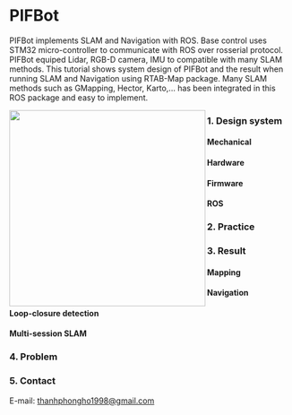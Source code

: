 # PIFBot

PIFBot implements SLAM and Navigation with ROS. Base control uses STM32 micro-controller to communicate with ROS over rosserial protocol. PIFBot equiped Lidar, RGB-D camera, IMU to compatible with many SLAM methods. This tutorial shows system design of PIFBot and the result when running SLAM and Navigation using RTAB-Map package. Many SLAM methods such as GMapping, Hector, Karto,... has been integrated in this ROS package and easy to implement.

<img align="left" width="350"  src="/home/phong/Documents/PIFBot/assets/demo/real_robot.jpg">

### 1. Design system

#### Mechanical

#### Hardware

#### Firmware

#### ROS

### 2. Practice

### 3. Result

#### Mapping

#### Navigation

#### Loop-closure detection

#### Multi-session SLAM

### 4. Problem

### 5. Contact

E-mail: thanhphongho1998@gmail.com 